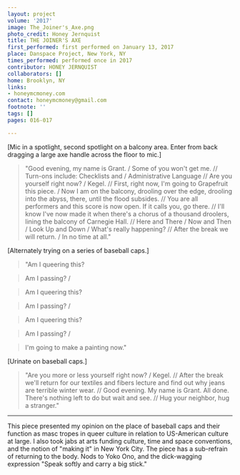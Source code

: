 ```yaml
---
layout: project
volume: '2017'
image: The_Joiner's_Axe.png
photo_credit: Honey Jernquist
title: THE JOINER'S AXE
first_performed: first performed on January 13, 2017
place: Danspace Project, New York, NY
times_performed: performed once in 2017
contributor: HONEY JERNQUIST
collaborators: []
home: Brooklyn, NY
links:
- honeymcmoney.com
contact: honeymcmoney@gmail.com
footnote: ''
tags: []
pages: 016-017

---
```


[Mic in a spotlight, second spotlight on a balcony area. Enter from back dragging a large axe handle across the floor to mic.]

> "Good evening, my name is Grant. / Some of you won't get me. // Turn-ons include: Checklists and / Administrative Language // Are you yourself right now? / Kegel. // First, right now, I'm going to Grapefruit this piece. / Now I am on the balcony, drooling over the edge, drooling into the abyss, there, until the flood subsides. // You are all performers and this score is now open. If it calls you, go there. // I'll know I've now made it when there's a chorus of a thousand droolers, lining the balcony of Carnegie Hall. // Here and There / Now and Then / Look Up and Down / What's really happening? // After the break we will return. / In no time at all."

[Alternately trying on a series of baseball caps.]

> "Am I queering this?

> Am I passing? /

> Am I queering this?

> Am I passing? /

> Am I queering this?

> Am I passing? /

> I'm going to make a painting now."

[Urinate on baseball caps.]

> "Are you more or less yourself right now? / Kegel. // After the break we'll return for our textiles and fibers lecture and find out why jeans are terrible winter wear. // Good evening. My name is Grant. All done. There's nothing left to do but wait and see. // Hug your neighbor, hug a stranger."

* * *

This piece presented my opinion on the place of baseball caps and their function as masc tropes in queer culture in relation to US-American culture at large. I also took jabs at arts funding culture, time and space conventions, and the notion of "making it" in New York City. The piece has a sub-refrain of returning to the body. Nods to Yoko Ono, and the dick-wagging expression "Speak softly and carry a big stick."
